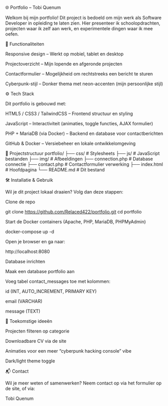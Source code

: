 🌐 Portfolio – Tobi Quenum

Welkom bij mijn portfolio! Dit project is bedoeld om mijn werk als Software Developer in opleiding te laten zien. Hier presenteer ik schoolopdrachten, projecten waar ik zelf aan werk, en experimentele dingen waar ik mee oefen.

🚀 Functionaliteiten

Responsive design – Werkt op mobiel, tablet en desktop

Projectoverzicht – Mijn lopende en afgeronde projecten

Contactformulier – Mogelijkheid om rechtstreeks een bericht te sturen

Cyberpunk-stijl – Donker thema met neon-accenten (mijn persoonlijke stijl)

⚙️ Tech Stack

Dit portfolio is gebouwd met:

HTML5 / CSS3 / TailwindCSS – Frontend structuur en styling

JavaScript – Interactiviteit (animaties, toggle functies, AJAX formulier)

PHP + MariaDB (via Docker) – Backend en database voor contactberichten

GitHub & Docker – Versiebeheer en lokale ontwikkelomgeving

📂 Projectstructuur
portfolio/
├── css/              # Stylesheets
├── js/               # JavaScript bestanden
├── img/              # Afbeeldingen
├── connection.php    # Database connectie
├── contact.php       # Contactformulier verwerking
├── index.html        # Hoofdpagina
└── README.md         # Dit bestand

🛠️ Installatie & Gebruik

Wil je dit project lokaal draaien? Volg dan deze stappen:

Clone de repo

git clone https://github.com/Relaced422/portfolio.git
cd portfolio


Start de Docker containers (Apache, PHP, MariaDB, PHPMyAdmin)

docker-compose up -d


Open je browser en ga naar:

http://localhost:8080


Database inrichten

Maak een database portfolio aan

Voeg tabel contact_messages toe met kolommen:

id (INT, AUTO_INCREMENT, PRIMARY KEY)

email (VARCHAR)

message (TEXT)

🎨 Toekomstige ideeën

Projecten filteren op categorie

Downloadbare CV via de site

Animaties voor een meer “cyberpunk hacking console” vibe

Dark/light theme toggle

📬 Contact

Wil je meer weten of samenwerken? Neem contact op via het formulier op de site, of via:

Tobi Quenum
